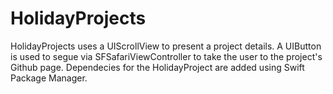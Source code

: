 # HolidayProjects

HolidayProjects uses a UIScrollView to present a project details. A UIButton is used to segue via SFSafariViewController to take the user to the project's Github page. Dependecies for the HolidayProject are added using Swift Package Manager.
